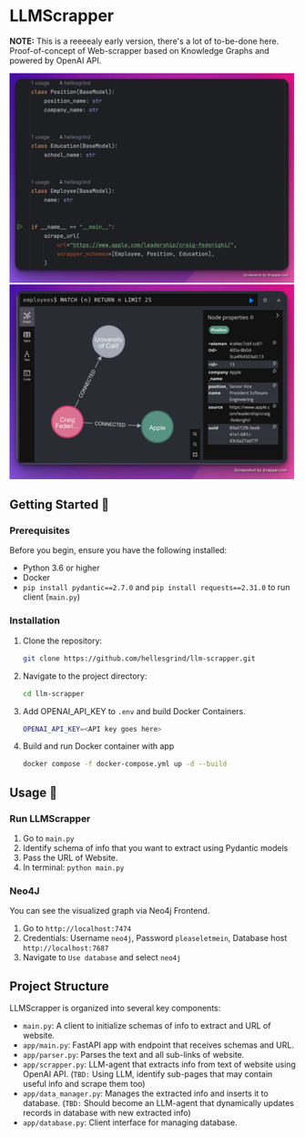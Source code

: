 # LLMScrapper
**NOTE:** This is a reeeealy early version, there's a lot of to-be-done here.
Proof-of-concept of Web-scrapper based on Knowledge Graphs and powered by OpenAI API.

<img src="images/client.png" alt="drawing" width="500"/>
<img src="images/graph.png" alt="drawing" width="500"/>

## Getting Started 🌟
### Prerequisites
Before you begin, ensure you have the following installed:
- Python 3.6 or higher
- Docker
- `pip install pydantic==2.7.0` and `pip install requests==2.31.0` to run client (`main.py`)

### Installation

1. Clone the repository:
   ```sh
   git clone https://github.com/hellesgrind/llm-scrapper.git
   ```

2. Navigate to the project directory:
   ```sh
   cd llm-scrapper
   ```

3. Add OPENAI_API_KEY to `.env` and build Docker Containers.
    ```sh
    OPENAI_API_KEY=<API key goes here>
    ```


4. Build and run Docker container with app
   ```sh
   docker compose -f docker-compose.yml up -d --build 
   ```
   
## Usage 🎉

### Run LLMScrapper
1. Go to `main.py`
2. Identify schema of info that you want to extract using Pydantic models
3. Pass the URL of Website.
4. In terminal: `python main.py` 

### Neo4J
You can see the visualized graph via Neo4j Frontend.

1. Go to `http://localhost:7474`
2. Credentials: Username `neo4j`, Password `pleaseletmein`, Database host `http://localhost:7687`
3. Navigate to `Use database` and select `neo4j`


## Project Structure

LLMScrapper is organized into several key components:

- `main.py`: A client to initialize schemas of info to extract and URL of website.
- `app/main.py`: FastAPI app with endpoint that receives schemas and URL.
- `app/parser.py`: Parses the text and all sub-links of website.
- `app/scrapper.py`: LLM-agent that extracts info from text of website using OpenAI API. (`TBD:` Using LLM, identify sub-pages that may contain useful info and scrape them too)
- `app/data_manager.py`: Manages the extracted info and inserts it to database. (`TBD:` Should become an LLM-agent that dynamically updates records in database with new extracted info)
- `app/database.py`: Client interface for managing database.
